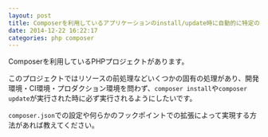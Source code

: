 ```yaml
---
layout: post
title: Composerを利用しているアプリケーションのinstall/update時に自動的に特定の処理を実行したい
date: 2014-12-22 16:22:17
categories: php composer
---
```

<!-- {% raw %} -->
<p>Composerを利用しているPHPプロジェクトがあります。</p>

<p>このプロジェクトではリソースの前処理などいくつかの固有の処理があり、開発環境・CI環境・プロダクション環境を問わず、<code>composer install</code>や<code>composer update</code>が実行された時に必ず実行されるようにしたいです。</p>

<p><code>composer.json</code>での設定や何らかのフックポイントでの拡張によって実現する方法があれば教えてください。</p>
<!-- {% endraw %} -->
